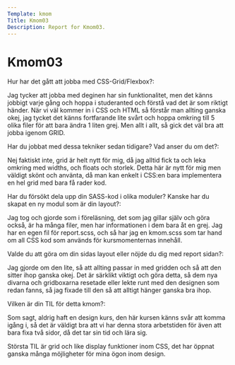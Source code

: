 ```yaml
---
Template: kmom
Title: Kmom03
Description: Report for Kmom03.
---
```


Kmom03
==========================

Hur har det gått att jobba med CSS-Grid/Flexbox?:

Jag tycker att jobba med deginen har sin funktionalitet, men det känns jobbigt varje gång och hoppa i studeranted och förstå vad det är som riktigt händer. När vi väl kommer in i CSS och HTML så förstår man allting ganska okej, jag tycket det känns fortfarande lite svårt och hoppa omkring till 5 olika filer för att bara ändra 1 liten grej. Men allt i allt, så gick det väl bra att jobba igenom GRID.

Har du jobbat med dessa tekniker sedan tidigare? Vad anser du om det?:

Nej faktiskt inte, grid är helt nytt för mig, då jag alltid fick ta och leka omkring med widths, och floats och storlek. Detta här är nytt för mig men väldigt skönt och använta, då man kan enkelt i CSS:en bara implementera en hel grid med bara få rader kod.

Har du försökt dela upp din SASS-kod i olika moduler? Kanske har du skapat en ny modul som är din layout?:

Jag tog och gjorde som i föreläsning, det som jag gillar själv och göra också, är ha många filer, men har informationen i dem bara åt en grej. Jag har en egen fil för report.scss, och så har jag en kmom.scss som tar hand om all CSS kod som används för kursmomenternas innehåll.

Valde du att göra om din sidas layout eller nöjde du dig med report sidan?:

Jag gjorde om den lite, så att allting passar in med gridden och så att den sitter ihop ganska okej. Det är särklikt viktigt och göra detta, så dem nya divarna och gridboxarna resetade eller lekte runt med den designen som redan fanns, så jag fixade till den så att alltigt hänger ganska bra ihop.

Vilken är din TIL för detta kmom?:

Som sagt, aldrig haft en design kurs, den här kursen känns svår att komma igång i, så det är väldigt bra att vi har denna stora arbetstiden för även att bara fixa två sidor, då det tar sin tid och lära sig.

Största TIL är grid och like display funktioner inom CSS, det har öppnat ganska många möjligheter för mina ögon inom design.
